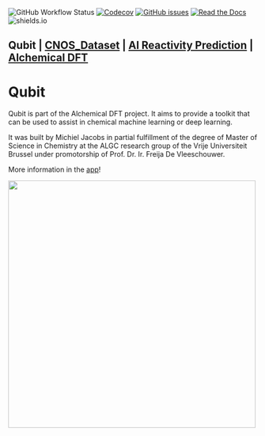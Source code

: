 ![GitHub Workflow Status](https://img.shields.io/github/workflow/status/Xergon-sci/Qubit/Continuous%20Integration?style=for-the-badge)
[![Codecov](https://img.shields.io/codecov/c/github/Xergon-sci/Qubit?style=for-the-badge&token=kl6jKYDxSs)](https://codecov.io/gh/Xergon-sci/Qubit)
[![GitHub issues](https://img.shields.io/github/issues/Xergon-sci/Qubit?style=for-the-badge)](https://github.com/Xergon-sci/Qubit/issues)
[![Read the Docs](https://img.shields.io/readthedocs/qubit?style=for-the-badge)](https://qubit.readthedocs.io/en/latest/)
![shields.io](https://img.shields.io/badge/BUILT%20WITH-SCIENCE-orange?style=for-the-badge)

Qubit | [CNOS_Dataset](https://github.com/Xergon-sci/CNOS_Dataset) | [AI Reactivity Prediction](https://github.com/Xergon-sci/ai-reactivity-descriptors) | [Alchemical DFT](https://github.com/Xergon-sci/Alchemical-DFT)
---

# Qubit
Qubit is part of the Alchemical DFT project. It aims to provide a toolkit that can be used to assist in chemical machine learning or deep learning.

It was built by Michiel Jacobs in partial fulfillment of the degree of Master of Science in Chemistry at the ALGC research group of the Vrije Universiteit Brussel under promotorship of Prof. Dr. Ir. Freija De Vleeschouwer.

More information in the [app](https://www.alchemicaldft.com/)!

<img src="https://github.com/Xergon-sci/Alchemical-DFT/blob/2c7c9aa24005a819518583fcd064387650d3af22/alchemicalDFT/static/media/vub_rgb.png" width="500">
